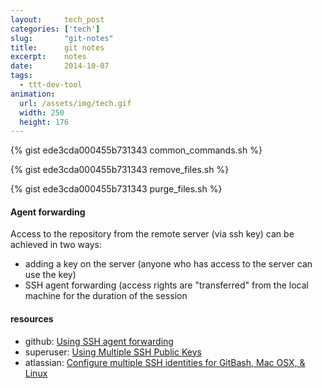 ```yaml
---
layout:     tech_post
categories: ['tech']
slug:       "git-notes"
title:      git notes
excerpt:    notes
date:       2014-10-07
tags:
  - ttt-dev-tool
animation:
  url: /assets/img/tech.gif
  width: 250
  height: 176  
---
```


{% gist ede3cda000455b731343 common_commands.sh %}

{% gist ede3cda000455b731343 remove_files.sh %}

{% gist ede3cda000455b731343 purge_files.sh %}

#### Agent forwarding

Access to the repository from the remote server (via ssh key) can be achieved in two ways:

- adding a key on the server (anyone who has access to the server can use the key)
- SSH agent forwarding (access rights are "transferred" from the local machine for the duration of the session

#### resources

- github: <a href="https://developer.github.com/guides/using-ssh-agent-forwarding/">Using SSH agent forwarding</a>
- superuser: <a href="http://superuser.com/questions/272465/using-multiple-ssh-public-keys/272613#272613">Using Multiple SSH Public Keys</a>
- atlassian: <a href="https://confluence.atlassian.com/pages/viewpage.action?pageId=271943168#ConfiguringMultipleSSHIdentitiesforGitBashMacOSXLinux-CreateaSSHconfigfile">Configure multiple SSH identities for GitBash, Mac OSX, &amp; Linux</a>

